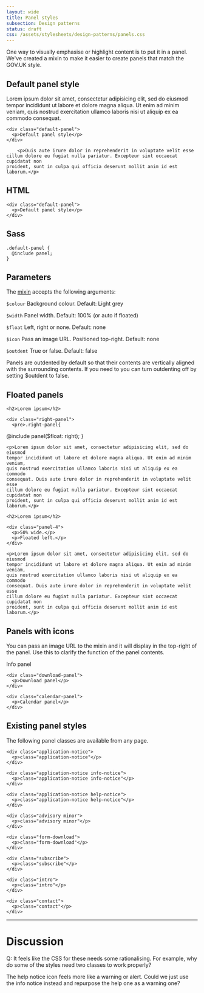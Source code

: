 ```yaml
---
layout: wide
title: Panel styles
subsection: Design patterns
status: draft
css: /assets/stylesheets/design-patterns/panels.css
---
```


One way to visually emphasise or highlight content is to put it in a panel.
We've created a mixin to make it easier to create panels that match the GOV.UK style.

## Default panel style

<div class="pattern-example">
  <div class="inner">
    <p>Lorem ipsum dolor sit amet, consectetur adipisicing elit, sed do eiusmod
    tempor incididunt ut labore et dolore magna aliqua. Ut enim ad minim veniam,
    quis nostrud exercitation ullamco laboris nisi ut aliquip ex ea commodo
    consequat.</p>

    <div class="default-panel">
      <p>Default panel style</p>
    </div>

        <p>Duis aute irure dolor in reprehenderit in voluptate velit esse
    cillum dolore eu fugiat nulla pariatur. Excepteur sint occaecat cupidatat non
    proident, sunt in culpa qui officia deserunt mollit anim id est laborum.</p>

  </div>

 <div class="side-by-side">
  <div>
    <h2>HTML</h2>
<pre><code>&lt;div class="default-panel"&gt;
  &lt;p&gt;Default panel style&lt;/p&gt;
&lt;/div&gt;
</code></pre>
  </div>
  <div>
    <h2>Sass</h2>
<pre><code>.default-panel {
  @include panel; 
}
</code></pre>
  </div>
</div>


</div>

## Parameters

The [mixin](https://github.com/alphagov/prototyping/blob/master/_includes/scss/design-patterns/_panels.scss) accepts the following arguments:

`$colour`          Background colour. Default: Light grey

`$width`           Panel width. Default: 100% (or auto if floated)

`$float`           Left, right or none. Default: none

`$icon`            Pass an image URL. Positioned top-right. Default: none

`$outdent`         True or false. Default: false

Panels are outdented by default so that their contents are vertically aligned with the surrounding contents.
If you need to you can turn outdenting off by setting $outdent to false.

## Floated panels

<div class="pattern-example">
  <div class="inner">

    <h2>Lorem ipsum</h2>

    <div class="right-panel">
      <pre>.right-panel{
  @include panel($float: right);
}</pre>
    </div>

    <p>Lorem ipsum dolor sit amet, consectetur adipisicing elit, sed do eiusmod
    tempor incididunt ut labore et dolore magna aliqua. Ut enim ad minim veniam,
    quis nostrud exercitation ullamco laboris nisi ut aliquip ex ea commodo
    consequat. Duis aute irure dolor in reprehenderit in voluptate velit esse
    cillum dolore eu fugiat nulla pariatur. Excepteur sint occaecat cupidatat non
    proident, sunt in culpa qui officia deserunt mollit anim id est laborum.</p>

  </div>
</div>

<div class="pattern-example">
  <div class="inner">

    <h2>Lorem ipsum</h2>

    <div class="panel-4">
      <p>50% wide.</p>
      <p>Floated left.</p>
    </div>

    <p>Lorem ipsum dolor sit amet, consectetur adipisicing elit, sed do eiusmod
    tempor incididunt ut labore et dolore magna aliqua. Ut enim ad minim veniam,
    quis nostrud exercitation ullamco laboris nisi ut aliquip ex ea commodo
    consequat. Duis aute irure dolor in reprehenderit in voluptate velit esse
    cillum dolore eu fugiat nulla pariatur. Excepteur sint occaecat cupidatat non
    proident, sunt in culpa qui officia deserunt mollit anim id est laborum.</p>

  </div>
</div>

## Panels with icons

You can pass an image URL to the mixin and it will display in the top-right of the panel. Use this to clarify the function of the panel contents.

<div class="pattern-example">
  <div class="inner">
    <div class="info-panel">
      <p>Info panel</p>
    </div>

    <div class="download-panel">
      <p>Download panel</p>
    </div>

    <div class="calendar-panel">
      <p>Calendar panel</p>
    </div>

  </div>
</div>


## Existing panel styles

The following panel classes are available from any page. 

<div class="pattern-example">
  <div class="inner">

    <div class="application-notice">
      <p>class="application-notice"</p>
    </div>

    <div class="application-notice info-notice">
      <p>class="application-notice info-notice"</p>
    </div>

    <div class="application-notice help-notice">
      <p>class="application-notice help-notice"</p>
    </div>

    <div class="advisory minor">
      <p>class="advisory minor"</p>
    </div>

    <div class="form-download">
      <p>class="form-download"</p>
    </div>

    <div class="subscribe">
      <p>class="subscribe"</p>
    </div>

    <div class="intro">
      <p>class="intro"</p>
    </div>

    <div class="contact">
      <p>class="contact"</p>
    </div>

  </div>
</div>


* * * 

# Discussion

Q: It feels like the CSS for these needs some rationalising.
For example, why do some of the styles need two classes to work properly?

The help notice icon feels more like a warning or alert. Could we just use the info notice instead
and repurpose the help one as a warning one?



